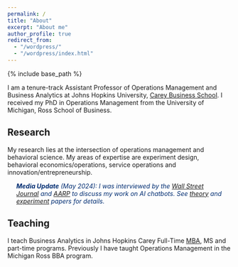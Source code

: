 ```yaml
---
permalink: /
title: "About"
excerpt: "About me"
author_profile: true
redirect_from: 
  - "/wordpress/"
  - "/wordpress/index.html"
---
```


{% include base_path %}

I am a tenure-track Assistant Professor of Operations Management and Business Analytics at Johns Hopkins University, [Carey Business School](https://carey.jhu.edu/).  I received my PhD in Operations Management from the University of Michigan, Ross School of Business.

## Research
My research lies at the intersection of operations management and behavioral science.  My areas of expertise are experiment design, behavioral economics/operations, service operations and innovation/entrepreneurship. 

<div style="margin-left: 20px; margin-right: 20px; color: #002D72;">
  <p><em><b>Media Update</b> (May 2024): I was interviewed by the <a href="https://www.wsj.com/tech/ai/chatbots-consumer-sentiment-f045b6cd">Wall Street Journal</a> and <a href="https://www.aarp.org/benefits-discounts/members-only-access/info-2024/modern-problems-solutions-guide.html">AARP</a> to discuss my work on AI chatbots. See <a href="https://papers.ssrn.com/sol3/papers.cfm?abstract_id=4347448">theory</a> and <a href="https://papers.ssrn.com/sol3/papers.cfm?abstract_id=4283285">experiment</a> papers for details.</em></p>
</div>

## Teaching
I teach Business Analytics in Johns Hopkins Carey Full-Time [MBA](https://www.wsj.com/articles/johns-hopkins-university-reimagines-the-m-b-a-11579689000), MS and part-time programs. Previously I have taught Operations Management in the Michigan Ross BBA program.